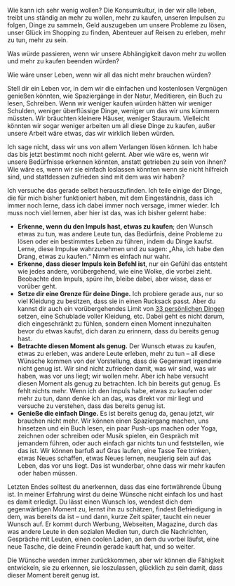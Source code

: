 Wie kann ich sehr wenig wollen?
Die Konsumkultur, in der wir alle leben, treibt uns ständig an mehr zu wollen, mehr zu kaufen, unseren Impulsen zu folgen, Dinge zu sammeln, Geld auszugeben um unsere Probleme zu lösen, unser Glück im Shopping zu finden, Abenteuer auf Reisen zu erleben, mehr zu tun, mehr zu sein.

Was würde passieren, wenn wir unsere Abhängigkeit davon mehr zu wollen und mehr zu kaufen beenden würden?

Wie wäre unser Leben, wenn wir all das nicht mehr brauchen würden?

Stell dir ein Leben vor, in dem wir die einfachen und kostenlosen Vergnügen genießen könnten, wie Spaziergänge in der Natur, Meditieren, ein Buch zu lesen, Schreiben. Wenn wir weniger kaufen würden hätten wir weniger Schulden, weniger überflüssige Dinge, weniger um das wir uns kümmern müssten. Wir bräuchten kleinere Häuser, weniger Stauraum. Vielleicht könnten wir sogar weniger arbeiten um all diese Dinge zu kaufen, außer unsere Arbeit wäre etwas, das wir wirklich lieben würden.

Ich sage nicht, dass wir uns von allem Verlangen lösen können. Ich habe das bis jetzt bestimmt noch nicht gelernt. Aber wie wäre es, wenn wir unsere Bedürfnisse erkennen könnten, anstatt getrieben zu sein von ihnen? Wie wäre es, wenn wir sie einfach loslassen könnten wenn sie nicht hilfreich sind, und stattdessen zufrieden sind mit dem was wir haben?

Ich versuche das gerade selbst herauszufinden. Ich teile einige der Dinge, die für mich bisher funktioniert haben, mit dem Eingeständnis, dass ich immer noch lerne, dass ich dabei immer noch versage, immer wieder. Ich muss noch viel lernen, aber hier ist das, was ich bisher gelernt habe:

-	**Erkenne, wenn du den Impuls hast, etwas zu kaufen**; den Wunsch etwas zu tun, was andere Leute tun, das Bedürfnis, deine Probleme zu lösen oder ein bestimmtes Leben zu führen, indem du Dinge kaufst. Lerne, diese Impulse wahrzunehmen und zu sagen: „Aha, ich habe den Drang, etwas zu kaufen.“ Nimm es einfach nur wahr.
-	**Erkenne, dass dieser Impuls kein Befehl ist**, nur ein Gefühl das entsteht wie jedes andere, vorübergehend, wie eine Wolke, die vorbei zieht. Beobachte den Impuls, spüre ihn, bleibe dabei, aber wisse, dass er vorüber geht.
-	**Setze dir eine Grenze für deine Dinge.** Ich probiere gerade aus, nur so viel Kleidung zu besitzen, dass sie in einen Rucksack passt. Aber du kannst dir auch ein vorübergehendes Limit von [33 persönlichen Dingen](http://theproject333.com/) setzen, eine Schublade voller Kleidung, etc. Dabei geht es nicht darum, dich eingeschränkt zu fühlen, sondern einen Moment innezuhalten bevor du etwas kaufst, dich daran zu erinnern, dass du bereits genug hast.
-	**Betrachte diesen Moment als genug.** Der Wunsch etwas zu kaufen, etwas zu erleben, was andere Leute erleben, mehr zu tun – all diese Wünsche kommen von der Vorstellung, dass die Gegenwart irgendwie nicht genug ist. Wir sind nicht zufrieden damit, was wir sind, was wir haben, was vor uns liegt; wir wollen mehr. Aber ich habe versucht diesen Moment als genug zu betrachten. Ich bin bereits gut genug. Es fehlt nichts mehr. Wenn ich den Impuls habe, etwas zu kaufen oder mehr zu tun, dann denke ich an das, was direkt vor mir liegt und versuche zu verstehen, dass das bereits genug ist.
-	**Genieße die einfach Dinge.** Es ist bereits genug da, genau jetzt, wir brauchen nicht mehr. Wir können einen Spaziergang machen, uns hinsetzen und ein Buch lesen, ein paar Push-ups machen oder Yoga, zeichnen oder schreiben oder Musik spielen, ein Gespräch mit jemandem führen, oder auch einfach gar nichts tun und feststellen, wie das ist. Wir können barfuß auf Gras laufen, eine Tasse Tee trinken, etwas Neues schaffen, etwas Neues lernen, neugierig sein auf das Leben, das vor uns liegt. Das ist wunderbar, ohne dass wir mehr kaufen oder haben müssen.

Letzten Endes solltest du anerkennen, dass das eine fortwährende Übung ist. In meiner Erfahrung wirst du deine Wünsche nicht einfach los und hast es damit erledigt. Du lässt einen Wunsch los, wendest dich dem gegenwärtigen Moment zu, lernst ihn zu schätzen, findest Befriedigung in dem, was bereits da ist – und dann, kurze Zeit später, taucht ein neuer Wunsch auf. Er kommt durch Werbung, Webseiten, Magazine, durch das was andere Leute in den sozialen Medien tun, durch die Nachrichten, Gespräche mit Leuten, einen coolen Laden, an dem du vorbei läufst, eine neue Tasche, die deine Freundin gerade kauft hat, und so weiter.

Die Wünsche werden immer zurückkommen, aber wir können die Fähigkeit entwickeln, sie zu erkennen, sie loszulassen, glücklich zu sein damit, dass dieser Moment bereit genug ist.